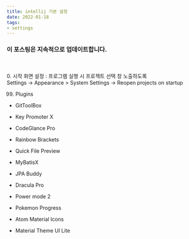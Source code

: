 ```yaml
---
title: intellij 기본 설정
date: 2022-01-18
tags:
- settings
---
```


### 이 포스팅은 지속적으로 업데이트합니다.
<br/>
<br/>
0. 시작 화면 설정 : 프로그램 실행 시 프로젝트 선택 창 노출하도록
   <br/>Settings → Appearance > System Settings → Reopen projects on startup



99. Plugins
- GitToolBox
- Key Promoter X
- CodeGlance Pro
- Rainbow Brackets
- Quick File Preview

- MyBatisX
- JPA Buddy

- Dracula Pro
- Power mode 2
- Pokemon Progress
- Atom Material Icons
- Material Theme UI Lite

